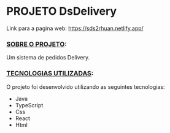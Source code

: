  # PROJETO DsDelivery
 Link para a pagina web: https://sds2rhuan.netlify.app/
### <ins>SOBRE O PROJETO</ins>:
 Um sistema de pedidos Delivery.
### <ins>TECNOLOGIAS UTILIZADAS</ins>:

O projeto foi desenvolvido utilizando as seguintes tecnologias:

- Java
- TypeScript
- Css
- React
- Html
